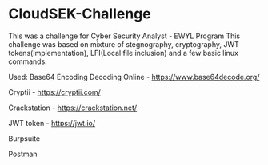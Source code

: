 # CloudSEK-Challenge
This was a challenge for Cyber Security Analyst - EWYL Program
This challenge was based on mixture of stegnography, cryptography, JWT tokens(Implementation), LFI(Local file inclusion) and a few basic linux commands.

Used:
Base64 Encoding Decoding Online - https://www.base64decode.org/

Cryptii - https://cryptii.com/

Crackstation - https://crackstation.net/

JWT token - https://jwt.io/

Burpsuite

Postman
